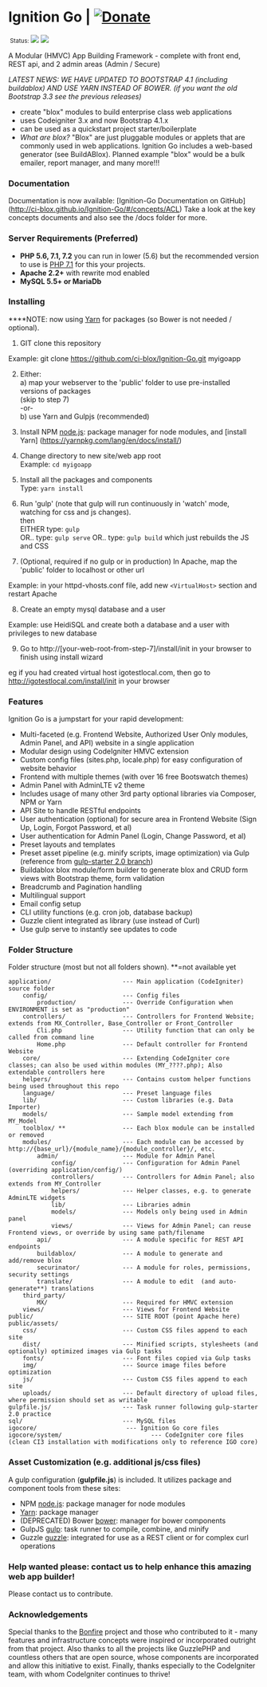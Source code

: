 # Ignition Go     |  [![Donate](https://img.shields.io/badge/Donate-PayPal-green.svg)](https://www.paypal.com/cgi-bin/webscr?cmd=_s-xclick&hosted_button_id=NV6YA38KWC8U4)
<small>  &nbsp;Status:</small> <img src="https://travis-ci.org/ci-blox/Ignition-Go.svg?branch=master"/> <img src="https://styleci.io/repos/49680592/shield?style=plastic&branch=master" />

A Modular (HMVC) App Building Framework - complete with front end, REST api, and 2 admin areas (Admin / Secure)

*LATEST NEWS: WE HAVE UPDATED TO BOOTSTRAP 4.1 (including buildablox) AND USE YARN INSTEAD OF BOWER. (if you want the old Bootstrap 3.3 see the previous releases)*

- create "blox" modules to build enterprise class web applications
- uses Codeigniter 3.x and now Bootstrap 4.1.x
- can be used as a quickstart project starter/boilerplate
- *What are blox?* "Blox" are just pluggable modules or applets that are commonly used in web applications. Ignition Go includes a web-based generator (see BuildABlox). Planned example "blox" would be a bulk emailer, report manager, and many more!!!  

### Documentation
Documentation is now available: [Ignition-Go Documentation on GitHub] (http://ci-blox.github.io/Ignition-Go/#/concepts/ACL)
Take a look at the key concepts documents and also see the /docs folder for more.

### Server Requirements (Preferred)

* **PHP 5.6, 7.1, 7.2** you can run in lower (5.6) but the recommended version to use is [PHP 7.1](http://php.net/manual/en/migration70.php) for this your projects. 
* **Apache 2.2+** with rewrite mod enabled
* **MySQL 5.5+ or MariaDb**

### Installing 

****NOTE: now using [Yarn](https://yarnpkg.com/en/) for packages (so Bower is not needed / optional).

1. GIT clone this repository

Example: git clone https://github.com/ci-blox/Ignition-Go.git myigoapp

2. Either:<br>
a) map your webserver to the 'public' folder to use pre-installed versions of packages<br>
(skip to step 7)<br>
-or-<br>
b) use Yarn and Gulpjs (recommended)

3. Install NPM [node.js](http://nodejs.org/): package manager for node modules, and [install Yarn] (https://yarnpkg.com/lang/en/docs/install/) 

4. Change directory to new site/web app root<br>
Example: ```cd myigoapp```

5. Install all the packages and components <br>
Type: ```yarn install``` <br>

6. Run 'gulp' (note that gulp will run continuously in 'watch' mode, watching for css and js changes).<br> then<br>
EITHER type: ```gulp```<br>
OR..  type: ```gulp serve``` 
OR..  type: ```gulp build``` which just rebuilds the JS and CSS

7. (Optional, required if no gulp or in production) In Apache, map the 'public' folder to localhost or other url

Example: in your httpd-vhosts.conf file, add new ```<VirtualHost>``` section and restart Apache

8. Create an empty mysql database and a user

Example: use HeidiSQL and create both a database and a user with privileges to new database 

9. Go to http://[your-web-root-from-step-7]/install/init in your browser to finish using install wizard 

eg if you had created virtual host igotestlocal.com, then go to http://igotestlocal.com/install/init in your browser


### Features

Ignition Go is a jumpstart for your rapid development:
* Multi-faceted (e.g. Frontend Website, Authorized User Only modules, Admin Panel, and API) website in a single application
* Modular design using CodeIgniter HMVC extension
* Custom config files (sites.php, locale.php) for easy configuration of website behavior
* Frontend with multiple themes (with over 16 free Bootswatch themes)
* Admin Panel with AdminLTE v2 theme
* Includes usage of many other 3rd party optional libraries via Composer, NPM or Yarn
* API Site to handle RESTful endpoints
* User authentication (optional) for secure area in Frontend Website (Sign Up, Login, Forgot Password, et al)
* User authentication for Admin Panel (Login, Change Password, et al)
* Preset layouts and templates
* Preset asset pipeline (e.g. minify scripts, image optimization) via Gulp (reference from [gulp-starter 2.0 branch](https://github.com/greypants/gulp-starter/tree/2.0))
* Buildablox blox module/form builder to generate blox and CRUD form views with Bootstrap theme, form validation
* Breadcrumb and Pagination handling
* Multilingual support
* Email config setup
* CLI utility functions (e.g. cron job, database backup)
* Guzzle client integrated as library (use instead of Curl)
* Use gulp serve to instantly see updates to code


### Folder Structure

Folder structure (most but not all folders shown). **=not available yet

```
application/                    --- Main application (CodeIgniter) source folder
    config/                     --- Config files
        production/             --- Override Configuration when ENVIRONMENT is set as "production"
    controllers/                --- Controllers for Frontend Website; extends from MX_Controller, Base_Controller or Front_Controller
        Cli.php                 --- Utility function that can only be called from command line
        Home.php                --- Default controller for Frontend Website        
    core/                       --- Extending CodeIgniter core classes; can also be used within modules (MY_????.php); Also extendable controllers here
    helpers/                    --- Contains custom helper functions being used throughout this repo
    language/                   --- Preset language files
    lib/                        --- Custom libraries (e.g. Data Importer)
    models/                     --- Sample model extending from MY_Model
    toolblox/ **                --- Each blox module can be installed or removed
    modules/                    --- Each module can be accessed by http://{base_url}/{module_name}/{module_controller}/, etc.
        admin/                  --- Module for Admin Panel
            config/             --- Configuration for Admin Panel (overriding application/config/)
            controllers/        --- Controllers for Admin Panel; also extends from MY_Controller
            helpers/            --- Helper classes, e.g. to generate AdminLTE widgets
            lib/                --- Libraries admin 
            models/             --- Models only being used in Admin panel
            views/              --- Views for Admin Panel; can reuse Frontend views, or override by using same path/filename
        api/                    --- A module specific for REST API endpoints
        buildablox/             --- A module to generate and add/remove blox
        securinator/            --- A module for roles, permissions, security settings
        translate/              --- A module to edit  (and auto-generate**) translations
    third_party/
        MX/                     --- Required for HMVC extension
    views/                      --- Views for Frontend Website
public/                         --- SITE ROOT (point Apache here)
public/assets/
    css/                        --- Custom CSS files append to each site
    dist/                       --- Minified scripts, stylesheets (and optionally) optimized images via Gulp tasks
    fonts/                      --- Font files copied via Gulp tasks
    img/                        --- Source image files before optimization
    js/                         --- Custom CSS files append to each site
    uploads/                    --- Default directory of upload files, where permission should set as writable
gulpfile.js/                    --- Task runner following gulp-starter 2.0 practice
sql/                            --- MySQL files
igocore/                         --- Ignition Go core files
igocore/system/                         --- CodeIgniter core files (clean CI3 installation with modifications only to reference IGO core)
```

### Asset Customization (e.g. additional js/css files)

A gulp configuration (**gulpfile.js**) is included. It utilizes package and component tools from these sites:
* NPM [node.js](http://nodejs.org/): package manager for node modules
* [Yarn](https://yarnpkg.com/): package manager
* (DEPRECATED) Bower [bower](http://bower.io/): manager for bower components 
* GulpJS [gulp](http://gulpjs.com/): task runner to compile, combine, and minify
* Guzzle [guzzle](http://guzzlephp.com/): integrated for use as a REST client or for complex curl operations

### Help wanted please: contact us to help enhance this amazing web app builder!  
Please contact us to contribute.

### Acknowledgements
Special thanks to the [Bonfire](http://cibonfire.com) project and those who contributed to it - many features and infrastructure concepts were inspired or incorporated outright from that project.  Also thanks to all the projects like GuzzlePHP and countless others that are open source, whose components are incorporated and allow this initiative to exist.  Finally, thanks especially to the CodeIgniter team, with whom CodeIgniter continues to thrive!
